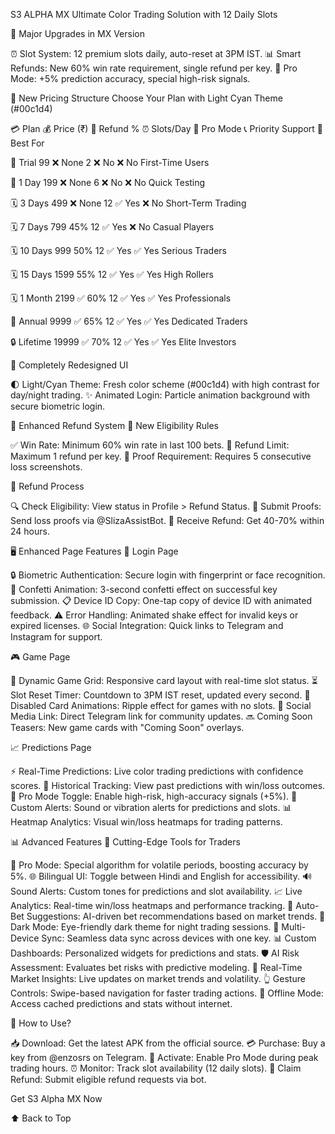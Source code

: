 S3 ALPHA MX
Ultimate Color Trading Solution with 12 Daily Slots

🚀 Major Upgrades in MX Version

⏰ Slot System: 12 premium slots daily, auto-reset at 3PM IST.
📊 Smart Refunds: New 60% win rate requirement, single refund per key.
🎯 Pro Mode: +5% prediction accuracy, special high-risk signals.


🔑 New Pricing Structure
Choose Your Plan with Light Cyan Theme (#00c1d4)



💳 Plan
💰 Price (₹)
🔄 Refund %
⏰ Slots/Day
🚀 Pro Mode
📞 Priority Support
🎯 Best For



🌟 Trial
99
❌ None
2
❌ No
❌ No
First-Time Users


📅 1 Day
199
❌ None
6
❌ No
❌ No
Quick Testing


🗓️ 3 Days
499
❌ None
12
✅ Yes
❌ No
Short-Term Trading


🗓️ 7 Days
799
45%
12
✅ Yes
❌ No
Casual Players


🗓️ 10 Days
999
50%
12
✅ Yes
✅ Yes
Serious Traders


🗓️ 15 Days
1599
55%
12
✅ Yes
✅ Yes
High Rollers


🗓️ 1 Month
2199
✅ 60%
12
✅ Yes
✅ Yes
Professionals


📆 Annual
9999
✅ 65%
12
✅ Yes
✅ Yes
Dedicated Traders


🔒 Lifetime
19999
✅ 70%
12
✅ Yes
✅ Yes
Elite Investors



🎨 Completely Redesigned UI

🌓 Light/Cyan Theme: Fresh color scheme (#00c1d4) with high contrast for day/night trading.
✨ Animated Login: Particle animation background with secure biometric login.


🔄 Enhanced Refund System
📜 New Eligibility Rules

✅ Win Rate: Minimum 60% win rate in last 100 bets.
🔄 Refund Limit: Maximum 1 refund per key.
📸 Proof Requirement: Requires 5 consecutive loss screenshots.

📌 Refund Process

🔍 Check Eligibility: View status in Profile > Refund Status.
🤖 Submit Proofs: Send loss proofs via @SlizaAssistBot.
💸 Receive Refund: Get 40-70% within 24 hours.


🖥️ Enhanced Page Features
🔐 Login Page

🔒 Biometric Authentication: Secure login with fingerprint or face recognition.
🎉 Confetti Animation: 3-second confetti effect on successful key submission.
📋 Device ID Copy: One-tap copy of device ID with animated feedback.
⚠️ Error Handling: Animated shake effect for invalid keys or expired licenses.
🌐 Social Integration: Quick links to Telegram and Instagram for support.

🎮 Game Page

📏 Dynamic Game Grid: Responsive card layout with real-time slot status.
⏳ Slot Reset Timer: Countdown to 3PM IST reset, updated every second.
🚫 Disabled Card Animations: Ripple effect for games with no slots.
📣 Social Media Link: Direct Telegram link for community updates.
🔜 Coming Soon Teasers: New game cards with "Coming Soon" overlays.

📈 Predictions Page

⚡ Real-Time Predictions: Live color trading predictions with confidence scores.
📜 Historical Tracking: View past predictions with win/loss outcomes.
🎯 Pro Mode Toggle: Enable high-risk, high-accuracy signals (+5%).
🔔 Custom Alerts: Sound or vibration alerts for predictions and slots.
📊 Heatmap Analytics: Visual win/loss heatmaps for trading patterns.


📊 Advanced Features
🌟 Cutting-Edge Tools for Traders

🚀 Pro Mode: Special algorithm for volatile periods, boosting accuracy by 5%.
🌐 Bilingual UI: Toggle between Hindi and English for accessibility.
🔊 Sound Alerts: Custom tones for predictions and slot availability.
📈 Live Analytics: Real-time win/loss heatmaps and performance tracking.
🤖 Auto-Bet Suggestions: AI-driven bet recommendations based on market trends.
🌙 Dark Mode: Eye-friendly dark theme for night trading sessions.
🔄 Multi-Device Sync: Seamless data sync across devices with one key.
📊 Custom Dashboards: Personalized widgets for predictions and stats.
🛡️ AI Risk Assessment: Evaluates bet risks with predictive modeling.
📡 Real-Time Market Insights: Live updates on market trends and volatility.
👆 Gesture Controls: Swipe-based navigation for faster trading actions.
📴 Offline Mode: Access cached predictions and stats without internet.


📲 How to Use?

📥 Download: Get the latest APK from the official source.
💳 Purchase: Buy a key from @enzosrs on Telegram.
🎯 Activate: Enable Pro Mode during peak trading hours.
⏰ Monitor: Track slot availability (12 daily slots).
🔄 Claim Refund: Submit eligible refund requests via bot.


Get S3 Alpha MX Now

⬆ Back to Top
